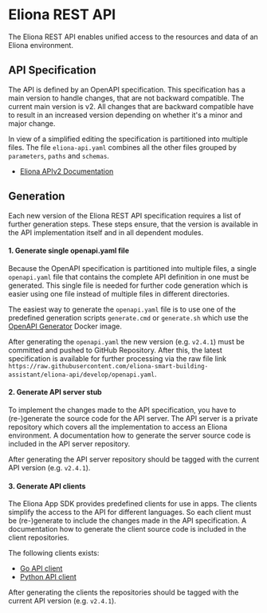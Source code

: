 # Eliona REST API #

The Eliona REST API enables unified access to the resources and data of an Eliona environment.

## API Specification ##

The API is defined by an OpenAPI specification. This specification has a main version to handle changes, that are not backward compatible. The current main version is v2. All changes that are backward compatible have to result in an increased version depending on whether it's a minor and major change.

In view of a simplified editing the specification is partitioned into multiple files. The file `eliona-api.yaml` combines all the other files grouped by `parameters`, `paths` and `schemas`.

- [Eliona APIv2 Documentation](https://api.eliona.io/)

## Generation ##

Each new version of the Eliona REST API specification requires a list of further generation steps. These steps ensure, that the version is available in the API implementation itself and in all dependent modules.

#### 1. Generate single openapi.yaml file ####

Because the OpenAPI specification is partitioned into multiple files, a single `openapi.yaml` file that contains the complete API definition in one must be generated. This single file is needed for further code generation which is easier using one file instead of multiple files in different directories.

The easiest way to generate the `openapi.yaml` file is to use one of the predefined generation scripts `generate.cmd` or `generate.sh` which use the [OpenAPI Generator](https://openapi-generator.tech/docs/generators/openapi-yaml) Docker image.

After generating the `openapi.yaml` the new version (e.g. `v2.4.1`) must be committed and pushed to GitHub Repository. After this, the latest specification is available for further processing via the raw file link `https://raw.githubusercontent.com/eliona-smart-building-assistant/eliona-api/develop/openapi.yaml`.

#### 2. Generate API server stub ####

To implement the changes made to the API specification, you have to (re-)generate the source code for the API server. The API server is a private repository which covers all the implementation to access an Eliona environment. A documentation how to generate the server source code is included in the API server repository.

After generating the API server repository should be tagged with the current API version (e.g. `v2.4.1`).

#### 3. Generate API clients ####

The Eliona App SDK provides predefined clients for use in apps. The clients simplify the access to the API for different languages. So each client must be (re-)generate to include the changes made in the API specification. A documentation how to generate the client source code is included in the client repositories.

The following clients exists:
- [Go API client](https://github.com/eliona-smart-building-assistant/go-eliona-api-client)
- [Python API client](https://github.com/eliona-smart-building-assistant/python-eliona-api-client)

After generating the clients the repositories should be tagged with the current API version (e.g. `v2.4.1`).
